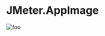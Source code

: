 # JMeter.AppImage

![foo](https://github.com/nx-appbuild-hub/JMeter.AppImage//actions/workflows/makefile.yml/badge.svg)
